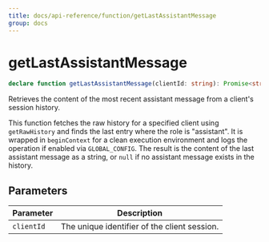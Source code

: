```yaml
---
title: docs/api-reference/function/getLastAssistantMessage
group: docs
---
```


# getLastAssistantMessage

```ts
declare function getLastAssistantMessage(clientId: string): Promise<string>;
```

Retrieves the content of the most recent assistant message from a client's session history.

This function fetches the raw history for a specified client using `getRawHistory` and finds the last entry where the role is "assistant".
It is wrapped in `beginContext` for a clean execution environment and logs the operation if enabled via `GLOBAL_CONFIG`. The result is the content
of the last assistant message as a string, or `null` if no assistant message exists in the history.

## Parameters

| Parameter | Description |
|-----------|-------------|
| `clientId` | The unique identifier of the client session. |
